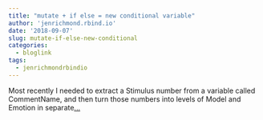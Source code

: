 ```yaml
---
title: "mutate + if else = new conditional variable"
author: 'jenrichmond.rbind.io'
date: '2018-09-07'
slug: mutate-if-else-new-conditional
categories:
  - bloglink
tags:
  - jenrichmondrbindio
---
```


Most recently I needed to extract a Stimulus number from a variable called CommentName, and then turn those numbers into levels of Model and Emotion in separate[... <i class="fas fa-external-link-alt"></i>](http://jenrichmond.rbind.io/post/mutate-and-if-else-to-create-new-variables/)

